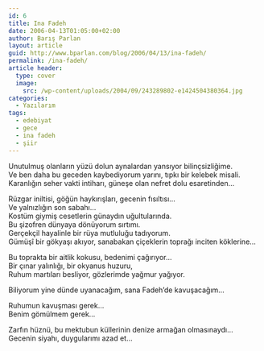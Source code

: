 ```yaml
---
id: 6
title: Ina Fadeh
date: 2006-04-13T01:05:00+02:00
author: Barış Parlan
layout: article
guid: http://www.bparlan.com/blog/2006/04/13/ina-fadeh/
permalink: /ina-fadeh/
article header:
  type: cover
  image:
    src: /wp-content/uploads/2004/09/243289802-e1424504380364.jpg
categories:
  - Yazılarım
tags:
  - edebiyat
  - gece
  - ina fadeh
  - şiir
---
```


<p style="text-align: left;" align="center">
  Unutulmuş olanların yüzü dolun aynalardan yansıyor bilinçsizliğime.<br /> Ve ben daha bu geceden kaybediyorum yarını, tıpkı bir kelebek misali.<br /> Karanlığın seher vakti intiharı, güneşe olan nefret dolu esaretinden&#8230;
</p>

<p style="text-align: left;" align="center">
  Rüzgar iniltisi, göğün haykırışları, gecenin fısıltısı&#8230;<br /> Ve yalnızlığın son sabahı&#8230;<br /> Kostüm giymiş cesetlerin günaydın uğultularında.<br /> Bu şizofren dünyaya dönüyorum sırtımı.<br /> Gerçekçil hayalinle bir rüya mutluluğu tadıyorum.<br /> Gümüşî bir gökyaşı akıyor, sanabakan çiçeklerin toprağı inciten köklerine&#8230;
</p>

Bu toprakta bir aitlik kokusu, bedenimi çağırıyor&#8230;  
Bir çınar yalınlığı, bir okyanus huzuru,  
Ruhum martıları besliyor, gözlerimde yağmur yağıyor.

Biliyorum yine dünde uyanacağım, sana Fadeh&#8217;de kavuşacağım&#8230;

Ruhumun kavuşması gerek&#8230;  
Benim gömülmem gerek&#8230;

Zarfın hüznü, bu mektubun küllerinin denize armağan olmasınaydı&#8230;  
Gecenin siyahı, duygularımı azad et&#8230;
